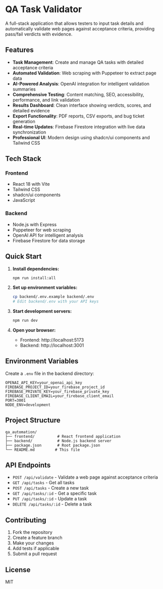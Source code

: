 # QA Task Validator

A full-stack application that allows testers to input task details and automatically validate web pages against acceptance criteria, providing pass/fail verdicts with evidence.

## Features

- **Task Management**: Create and manage QA tasks with detailed acceptance criteria
- **Automated Validation**: Web scraping with Puppeteer to extract page data
- **AI-Powered Analysis**: OpenAI integration for intelligent validation summaries
- **Comprehensive Testing**: Content matching, SEO, accessibility, performance, and link validation
- **Results Dashboard**: Clean interface showing verdicts, scores, and detailed evidence
- **Export Functionality**: PDF reports, CSV exports, and bug ticket generation
- **Real-time Updates**: Firebase Firestore integration with live data synchronization
- **Professional UI**: Modern design using shadcn/ui components and Tailwind CSS

## Tech Stack

### Frontend

- React 18 with Vite
- Tailwind CSS
- shadcn/ui components
- JavaScript

### Backend

- Node.js with Express
- Puppeteer for web scraping
- OpenAI API for intelligent analysis
- Firebase Firestore for data storage

## Quick Start

1. **Install dependencies:**

   ```bash
   npm run install:all
   ```

2. **Set up environment variables:**

   ```bash
   cp backend/.env.example backend/.env
   # Edit backend/.env with your API keys
   ```

3. **Start development servers:**

   ```bash
   npm run dev
   ```

4. **Open your browser:**
   - Frontend: http://localhost:5173
   - Backend: http://localhost:3001

## Environment Variables

Create a `.env` file in the backend directory:

```env
OPENAI_API_KEY=your_openai_api_key
FIREBASE_PROJECT_ID=your_firebase_project_id
FIREBASE_PRIVATE_KEY=your_firebase_private_key
FIREBASE_CLIENT_EMAIL=your_firebase_client_email
PORT=3001
NODE_ENV=development
```

## Project Structure

```
qa_automation/
├── frontend/          # React frontend application
├── backend/           # Node.js backend server
├── package.json       # Root package.json
└── README.md         # This file
```

## API Endpoints

- `POST /api/validate` - Validate a web page against acceptance criteria
- `GET /api/tasks` - Get all tasks
- `POST /api/tasks` - Create a new task
- `GET /api/tasks/:id` - Get a specific task
- `PUT /api/tasks/:id` - Update a task
- `DELETE /api/tasks/:id` - Delete a task

## Contributing

1. Fork the repository
2. Create a feature branch
3. Make your changes
4. Add tests if applicable
5. Submit a pull request

## License

MIT
